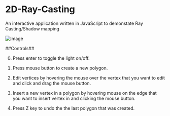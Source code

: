 # 2D-Ray-Casting
An interactive application written in JavaScript to demonstate Ray Casting/Shadow mapping


![image](https://github.com/user-attachments/assets/2b546d21-36a9-4238-a2da-06b7117154be)


##Controls##

0. Press enter to toggle the light on/off.

1. Press mouse button to create a new polygon.

2. Edit vertices by hovering the mouse over the vertex that you want to edit and click and drag the mouse button.

3. Insert a new vertex in a polygon by hovering mouse on the edge that you want to insert vertex in and clicking the mouse button.

4. Press Z key to undo the the last polygon that was created.
